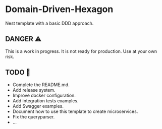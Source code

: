 # Domain-Driven-Hexagon
Nest template with a basic DDD approach.

## DANGER :warning:

This is a work in progress. It is not ready for production.
Use at your own risk.

## TODO :hammer:

- Complete the README.md.
- Add release system.
- Improve docker configuration.
- Add integration tests examples.
- Add Swagger examples.
- Document how to use this template to create microservices.
- Fix the queryparser.
- ...